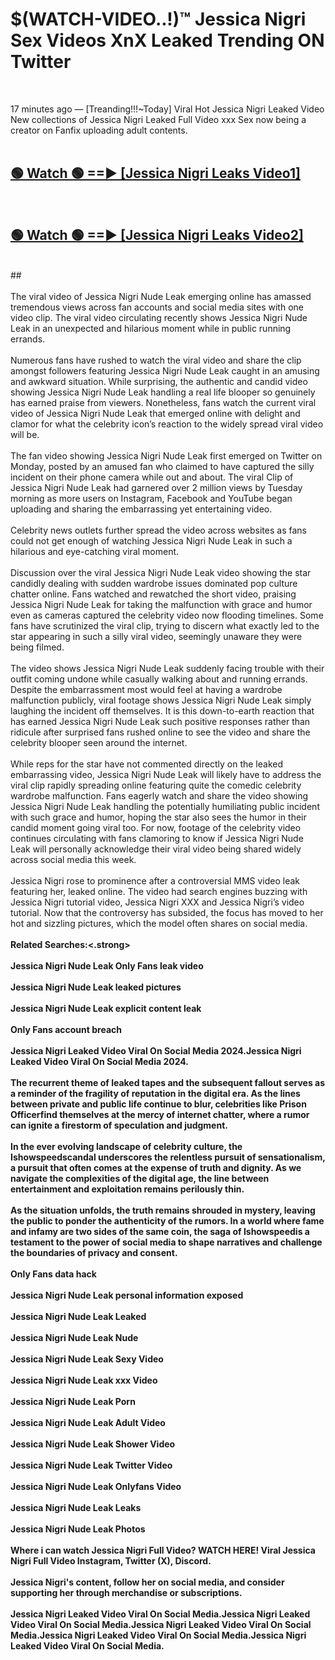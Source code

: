 # $(WATCH-VIDEO..!)™ Jessica Nigri Sex Videos XnX Leaked Trending ON Twitter<br>
<br>

17 minutes ago — [Treanding!!!~Today] Viral Hot Jessica Nigri Leaked Video New collections of Jessica Nigri Leaked Full Video xxx Sex now being a creator on Fanfix uploading adult contents.
<br>
 <br>

##  <a href="https://best2vid.blogspot.com?title=Jessica_Nigri">🟢 Watch 🟢 ==► [Jessica Nigri Leaks Video1]</a><br>
  <br>

##  <a href="https://best2vid.blogspot.com?title=Jessica_Nigri">🟢 Watch 🟢 ==► [Jessica Nigri Leaks Video2]</a><br>
  <br>
  ##
  <br>
  <br>
The viral video of Jessica Nigri Nude Leak emerging online has amassed tremendous views across fan accounts and social media sites with one video clip. The viral video circulating recently shows Jessica Nigri Nude Leak in an unexpected and hilarious moment while in public running errands.
<br><br>
Numerous fans have rushed to watch the viral video and share the clip amongst followers featuring Jessica Nigri Nude Leak caught in an amusing and awkward situation. While surprising, the authentic and candid video showing Jessica Nigri Nude Leak handling a real life blooper so genuinely has earned praise from viewers. Nonetheless, fans watch the current viral video of Jessica Nigri Nude Leak that emerged online with delight and clamor for what the celebrity icon’s reaction to the widely spread viral video will be.
<br><br>
The fan video showing Jessica Nigri Nude Leak first emerged on Twitter on Monday, posted by an amused fan who claimed to have captured the silly incident on their phone camera while out and about. The viral Clip of Jessica Nigri Nude Leak had garnered over 2 million views by Tuesday morning as more users on Instagram, Facebook and YouTube began uploading and sharing the embarrassing yet entertaining video.
<br><br>
Celebrity news outlets further spread the video across websites as fans could not get enough of watching Jessica Nigri Nude Leak in such a hilarious and eye-catching viral moment.
<br><br>
Discussion over the viral Jessica Nigri Nude Leak video showing the star candidly dealing with sudden wardrobe issues dominated pop culture chatter online. Fans watched and rewatched the short video, praising Jessica Nigri Nude Leak for taking the malfunction with grace and humor even as cameras captured the celebrity video now flooding timelines. Some fans have scrutinized the viral clip, trying to discern what exactly led to the star appearing in such a silly viral video, seemingly unaware they were being filmed.
<br><br>
The video shows Jessica Nigri Nude Leak suddenly facing trouble with their outfit coming undone while casually walking about and running errands. Despite the embarrassment most would feel at having a wardrobe malfunction publicly, viral footage shows Jessica Nigri Nude Leak simply laughing the incident off themselves. It is this down-to-earth reaction that has earned Jessica Nigri Nude Leak such positive responses rather than ridicule after surprised fans rushed online to see the video and share the celebrity blooper seen around the internet.
<br><br>
While reps for the star have not commented directly on the leaked embarrassing video, Jessica Nigri Nude Leak will likely have to address the viral clip rapidly spreading online featuring quite the comedic celebrity wardrobe malfunction. Fans eagerly watch and share the video showing Jessica Nigri Nude Leak handling the potentially humiliating public incident with such grace and humor, hoping the star also sees the humor in their candid moment going viral too. For now, footage of the celebrity video continues circulating with fans clamoring to know if Jessica Nigri Nude Leak will personally acknowledge their viral video being shared widely across social media this week.
<br><br>
Jessica Nigri rose to prominence after a controversial MMS video leak featuring her, leaked online. The video had search engines buzzing with Jessica Nigri tutorial video, Jessica Nigri XXX and Jessica Nigri’s video tutorial. Now that the controversy has subsided, the focus has moved to her hot and sizzling pictures, which the model often shares on social media.
<br><br>
<strong>Related Searches:<.strong>
<br><br>
Jessica Nigri Nude Leak Only Fans leak video
<br><br>
Jessica Nigri Nude Leak leaked pictures
<br><br>
Jessica Nigri Nude Leak explicit content leak
<br><br>
Only Fans account breach
<br><br>
Jessica Nigri Leaked Video Viral On Social Media 2024.Jessica Nigri Leaked Video Viral On Social Media 2024.
<br><br>
The recurrent theme of leaked tapes and the subsequent fallout serves as a reminder of the fragility of reputation in the digital era. As the lines between private and public life continue to blur, celebrities like Prison Officerfind themselves at the mercy of internet chatter, where a rumor can ignite a firestorm of speculation and judgment.
<br><br>
In the ever evolving landscape of celebrity culture, the Ishowspeedscandal underscores the relentless pursuit of sensationalism, a pursuit that often comes at the expense of truth and dignity. As we navigate the complexities of the digital age, the line between entertainment and exploitation remains perilously thin.
<br><br>
As the situation unfolds, the truth remains shrouded in mystery, leaving the public to ponder the authenticity of the rumors. In a world where fame and infamy are two sides of the same coin, the saga of Ishowspeedis a testament to the power of social media to shape narratives and challenge the boundaries of privacy and consent.
<br><br>
Only Fans data hack
<br><br>
Jessica Nigri Nude Leak personal information exposed
<br><br>
Jessica Nigri Nude Leak Leaked
<br><br>
Jessica Nigri Nude Leak Nude
<br><br>
Jessica Nigri Nude Leak Sexy Video
<br><br>
Jessica Nigri Nude Leak xxx Video
<br><br>
Jessica Nigri Nude Leak Porn
<br><br>
Jessica Nigri Nude Leak Adult Video
<br><br>
Jessica Nigri Nude Leak Shower Video
<br><br>
Jessica Nigri Nude Leak Twitter Video
<br><br>
Jessica Nigri Nude Leak Onlyfans Video
<br><br>
Jessica Nigri Nude Leak Leaks
<br><br>
Jessica Nigri Nude Leak Photos
<br><br>
Where i can watch Jessica Nigri Full Video? WATCH HERE! Viral Jessica Nigri Full Video Instagram, Twitter (X), Discord.
<br><br>
Jessica Nigri's content, follow her on social media, and consider supporting her through merchandise or subscriptions.
<br><br>
Jessica Nigri Leaked Video Viral On Social Media.Jessica Nigri Leaked Video Viral On Social Media.Jessica Nigri Leaked Video Viral On Social Media.Jessica Nigri Leaked Video Viral On Social Media.Jessica Nigri Leaked Video Viral On Social Media.